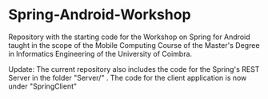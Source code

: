 # Spring-Android-Workshop
Repository with the starting code for the Workshop on Spring for Android taught in the scope of the Mobile Computing Course of the Master's Degree in Informatics Engineering of the University of Coimbra.

Update: The current repository also includes the code for the Spring's REST Server in the folder "Server/" . The code for the client application is now under "SpringClient"
